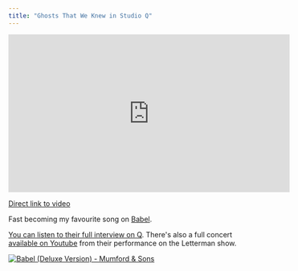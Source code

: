 ```yaml
---
title: "Ghosts That We Knew in Studio Q"
---
```

<p><iframe width="560" height="315" src="http://www.youtube.com/embed/VurfjgJqyFY" frameborder="0" allowfullscreen></iframe></p>
<p><a href="http://youtu.be/VurfjgJqyFY">Direct link to video</a></p>
<p>Fast becoming my favourite song on <a href="http://target.georiot.com/Proxy.ashx?grid=9646&id=6PFrOqNV4B8&offerid=162397&type=3&subid=0&tmpid=3664&RD_PARM1=https%253A%252F%252Fitunes.apple.com%252Fca%252Falbum%252Fbabel-deluxe-version%252Fid561523466%253Fuo%253D4%2526partnerId%253D30" target="itunes_store">Babel</a>.</p>
<p><a href="http://www.cbc.ca/q/blog/2012/09/20/mumford-sons-on-q/">You can listen to their full interview on Q</a>. There's also a full concert <a href="http://www.youtube.com/watch?v=doO_nIEKEfE">available on Youtube</a> from their performance on the Letterman show.</p>
<p><a href="http://target.georiot.com/Proxy.ashx?grid=9646&id=6PFrOqNV4B8&offerid=162397&type=3&subid=0&tmpid=3664&RD_PARM1=https%253A%252F%252Fitunes.apple.com%252Fca%252Falbum%252Fbabel-deluxe-version%252Fid561523466%253Fuo%253D4%2526partnerId%253D30" target="itunes_store"><img src="http://r.mzstatic.com/images/web/linkmaker/badge_itunes-lrg.gif" alt="Babel (Deluxe Version) - Mumford & Sons" style="border: 0;"/></a></p>
